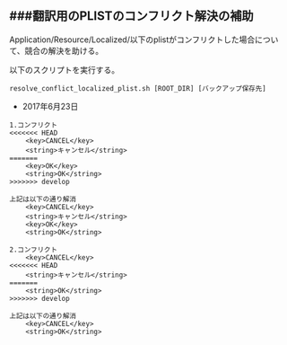 ###翻訳用のPLISTのコンフリクト解決の補助
--

Application/Resource/Localized/以下のplistがコンフリクトした場合について、競合の解決を助ける。  

以下のスクリプトを実行する。  

```
resolve_conflict_localized_plist.sh [ROOT_DIR] [バックアップ保存先]
```


- 2017年6月23日


```
1.コンフリクト
<<<<<<< HEAD  
    <key>CANCEL</key>  
    <string>キャンセル</string>
=======
    <key>OK</key>
    <string>OK</string>
>>>>>>> develop

上記は以下の通り解消
    <key>CANCEL</key>  
    <string>キャンセル</string>
    <key>OK</key>
    <string>OK</string>

```

```
2.コンフリクト
    <key>CANCEL</key>  
<<<<<<< HEAD  
    <string>キャンセル</string>
=======
    <string>OK</string>
>>>>>>> develop

上記は以下の通り解消
    <key>CANCEL</key>  
    <string>OK</string>

```

